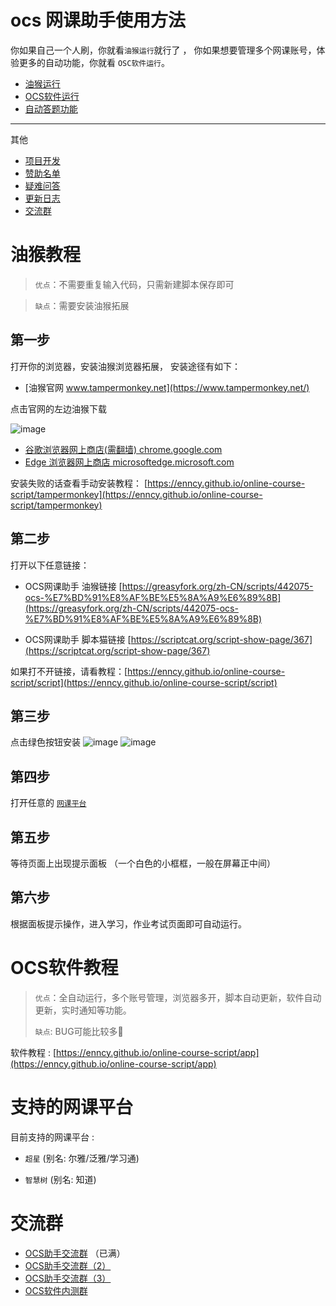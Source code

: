 # ocs 网课助手使用方法

你如果自己一个人刷，你就看`油猴运行`就行了 ， 你如果想要管理多个网课账号，体验更多的自动功能，你就看 `OSC软件运行`。

-   [油猴运行](#油猴教程)
-   [OCS软件运行](#ocs软件教程)
-   [自动答题功能](https://enncy.github.io/online-course-script/answerer-wrappers)

*** 

其他

-   [项目开发](https://enncy.github.io/online-course-script/api)
-   [赞助名单](https://enncy.github.io/online-course-script/sponsors)
-   [疑难问答](https://enncy.github.io/online-course-script/FQA)
-   [更新日志](https://github.com/enncy/online-course-script/blob/3.0/CHANGELOG.md)
-   [交流群](#交流群)

# 油猴教程

> `优点`：不需要重复输入代码，只需新建脚本保存即可

> `缺点`：需要安装油猴拓展

## 第一步

打开你的浏览器，安装油猴浏览器拓展， 安装途径有如下：

-   [油猴官网 www.tampermonkey.net](https://www.tampermonkey.net/) 

点击官网的左边油猴下载

![image](https://user-images.githubusercontent.com/50533276/162660285-063771a2-b923-46e7-a9eb-ddaf513944af.png)


-   [谷歌浏览器网上商店(需翻墙)  chrome.google.com](https://chrome.google.com/webstore/detail/tampermonkey/dhdgffkkebhmkfjojejmpbldmpobfkfo)
-   [Edge 浏览器网上商店 microsoftedge.microsoft.com](https://microsoftedge.microsoft.com/addons/detail/tampermonkey/iikmkjmpaadaobahmlepeloendndfphd?hl=zh-CN)   

安装失败的话查看手动安装教程： [https://enncy.github.io/online-course-script/tampermonkey](https://enncy.github.io/online-course-script/tampermonkey)

## 第二步

打开以下任意链接：

- OCS网课助手 油猴链接 [https://greasyfork.org/zh-CN/scripts/442075-ocs-%E7%BD%91%E8%AF%BE%E5%8A%A9%E6%89%8B](https://greasyfork.org/zh-CN/scripts/442075-ocs-%E7%BD%91%E8%AF%BE%E5%8A%A9%E6%89%8B)

- OCS网课助手 脚本猫链接 [https://scriptcat.org/script-show-page/367](https://scriptcat.org/script-show-page/367)

如果打不开链接，请看教程：[https://enncy.github.io/online-course-script/script](https://enncy.github.io/online-course-script/script)

## 第三步

点击绿色按钮安装
![image](https://user-images.githubusercontent.com/50533276/162660627-ed7eddce-ce37-4f2a-9d0b-67e3b1ce4707.png)
![image](https://user-images.githubusercontent.com/50533276/162660722-ceeeec1e-d154-48f9-a077-a0e04a89e038.png)

## 第四步

打开任意的 [`网课平台`](#支持的网课平台) 

## 第五步

等待页面上出现提示面板 （一个白色的小框框，一般在屏幕正中间）

## 第六步

根据面板提示操作，进入学习，作业考试页面即可自动运行。


# OCS软件教程

> `优点`：全自动运行，多个账号管理，浏览器多开，脚本自动更新，软件自动更新，实时通知等功能。
> 
> `缺点`: BUG可能比较多🤣

软件教程 : [https://enncy.github.io/online-course-script/app](https://enncy.github.io/online-course-script/app)
  
# 支持的网课平台

目前支持的网课平台 :

-   `超星` (别名: 尔雅/泛雅/学习通)

-   `智慧树` (别名: 知道)
  

# 交流群

-   [OCS助手交流群](https://qm.qq.com/cgi-bin/qm/qr?k=V33SnmNUa_ITyoe5FjZhR3LrRcoBD8x0&jump_from=webapi) （已满）
-   [OCS助手交流群（2）](https://qm.qq.com/cgi-bin/qm/qr?k=r2id1kAmyKz8CT77045a1XLUD7g3yIPJ&jump_from=webapi)  
-   [OCS助手交流群（3）](https://qm.qq.com/cgi-bin/qm/qr?k=Y9NXoI1MYzuMaEm3_tvMPY8jPxPCxiCk&jump_from=webapi)  
-   [OCS软件内测群](https://qm.qq.com/cgi-bin/qm/qr?k=yesrH-t4_-pCsn29uRuGRz7ShDLZ16d8&jump_from=webapi) 
 

